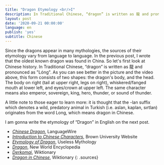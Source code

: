 ```yaml
---
title: "Dragon Etymology <br/>I"
description: In Traditional Chinese, “dragon” is written as 龍 and pronounced as "Lóng".
layout: post
date: '2020-09-21 00:00:00'
language: en
publish: 'yes'
subtitle: Chinese
---
```


Since the dragons appear in many mythologies, the sources of their etymology vary from language to language. In the previous post, I wrote that the oldest known dragon was found in China. So let's first look at Chinese history. In Traditional Chinese, “dragon” is written as 龍 and pronounced as "Lóng". As you can see better in the picture and the video above, this form consists of two shapes: the dragon's body, and the head. The body on right (tail at upper right, legs on right), whiskered/fanged mouth at lower left, and eyes/crown at upper left. The same character means also emperor, sovereign, king, hero, thunder, or sound of thunder.

A little note to those eager to learn more: it is thought that the -lan suffix which denotes a wild, predatory animal in Turkish (i.e. aslan, kaplan, sırtlan) originates from the word Long, which means dragon in Chinese.

I am gonna write the etymology of “Dragon” in English on the next post.


+ *[Chinese Dragon](https://www.languagewire.com/en/blog/chinese-dragon)*, LanguageWire
+ *[Introduction to Chinese Characters](https://www.brown.edu/about/administration/international-affairs/year-of-china/language-and-cultural-resources/introduction-chinese-characters/introduction-chinese-characters)*, Brown University Website
+ *[Etymology of Dragon](https://uselessetymology.com/2017/11/20/etymology-of-dragon/)*, Useless Mythology
+ *[Dragon](https://www.newworldencyclopedia.org/entry/Dragon)*, New World Encyclopedia
+ *[Derkomai](https://en.wiktionary.org/wiki/%CE%B4%CF%81%CE%AC%CE%BA%CF%89%CE%BD)*, Wiktionary
+ *[Dragon in Chinese](https://en.wiktionary.org/wiki/%E9%BE%8D)*, Wiktionary
{: .sources}
